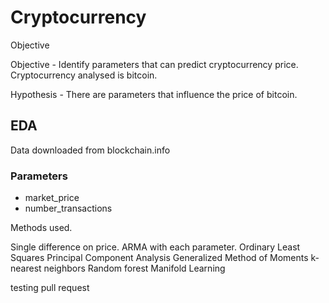 # Cryptocurrency

Objective

Objective - Identify parameters that can predict cryptocurrency price. Cryptocurrency analysed is bitcoin.

Hypothesis - There are parameters that influence the price of bitcoin.

## EDA

Data downloaded from blockchain.info

### Parameters

* market_price
* number_transactions


Methods used.

Single difference on price. ARMA with each parameter.
Ordinary Least Squares
Principal Component Analysis
Generalized Method of Moments
k-nearest neighbors
Random forest
Manifold Learning


testing pull request

